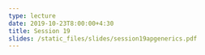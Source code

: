 ```yaml
---
type: lecture
date: 2019-10-23T8:00:00+4:30
title: Session 19
slides: /static_files/slides/session19apgenerics.pdf
---
```


